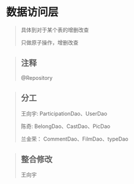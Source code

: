 # 数据访问层

> <p>具体到对于某个表的增删改查</p>
> <p>只做原子操作，增删改查</p>

> <h2>注释</h2>
> <p>@Repository</p>

> <h2>分工</h2>
> <p>王向宇:    ParticipationDao、UserDao</p>
> <p>陈奇:     BelongDao、CastDao、PicDao</p>
> <p>兰金荣：   CommentDao、FilmDao、typeDao</p>

> <h2>整合修改</h2>
> <p>王向宇</p>